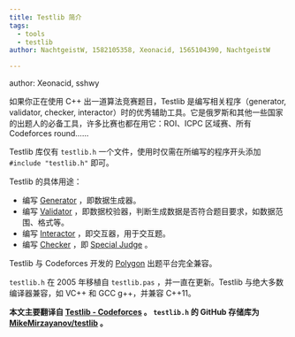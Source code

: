 ```yaml
---
title: Testlib 简介
tags:
  - tools
  - testlib
author: NachtgeistW, 1582105358, Xeonacid, 1565104390, NachtgeistW

---
```


author: Xeonacid, sshwy

如果你正在使用 C++ 出一道算法竞赛题目，Testlib 是编写相关程序（generator, validator, checker, interactor）时的优秀辅助工具。它是俄罗斯和其他一些国家的出题人的必备工具，许多比赛也都在用它：ROI、ICPC 区域赛、所有 Codeforces round……

Testlib 库仅有 `testlib.h` 一个文件，使用时仅需在所编写的程序开头添加 `#include "testlib.h"` 即可。

Testlib 的具体用途：

- 编写 [Generator](./generator.md) ，即数据生成器。
- 编写 [Validator](./validator.md) ，即数据校验器，判断生成数据是否符合题目要求，如数据范围、格式等。
- 编写 [Interactor](./interactor.md) ，即交互器，用于交互题。
- 编写 [Checker](./checker.md) ，即 [Special Judge](../special-judge.md) 。

Testlib 与 Codeforces 开发的 [Polygon](https://polygon.codeforces.com/) 出题平台完全兼容。

 `testlib.h` 在 2005 年移植自 `testlib.pas` ，并一直在更新。Testlib 与绝大多数编译器兼容，如 VC++ 和 GCC g++，并兼容 C++11。

 **本文主要翻译自 [Testlib - Codeforces](https://codeforces.com/testlib) 。 `testlib.h` 的 GitHub 存储库为 [MikeMirzayanov/testlib](https://github.com/MikeMirzayanov/testlib) 。** 

